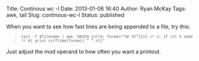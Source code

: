 Title: Continous wc -l
Date: 2013-01-06 16:40
Author: Ryan McKay
Tags: awk, tail
Slug: continous-wc-l
Status: published

When you want to see how fast lines are being appended to a file, try this:  

> </p>
>
> <span style="font-family: Courier New, Courier, monospace; font-size: x-small;">tail -f \$filename \| awk '</span><span style="font-family: Courier New, Courier, monospace; font-size: x-small;">BEGIN {nl=0; format="%F %T"}</span><span style="font-family: Courier New, Courier, monospace; font-size: x-small;">{nl += 1; if (nl % 1000 == 0) print strftime(format) " " nl}'</span>

</p>

Just adjust the mod operand to how often you want a printout.
